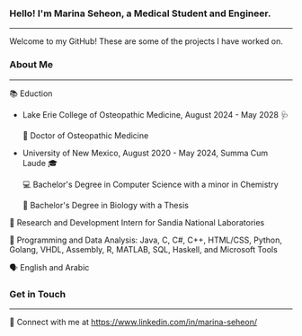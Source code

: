 ### Hello! I'm Marina Seheon, a Medical Student and Engineer.
---
Welcome to my GitHub! These are some of the projects I have worked on.


### About Me
---
📚 Eduction
- Lake Erie College of Osteopathic Medicine, August 2024 - May 2028 🩺
  
   🥼 Doctor of Osteopathic Medicine

- University of New Mexico, August 2020 - May 2024, Summa Cum Laude 🎓

   💻 Bachelor's Degree in Computer Science with a minor in Chemistry

   🧬 Bachelor's Degree in Biology with a Thesis

🧪 Research and Development Intern for Sandia National Laboratories

💼 Programming and Data Analysis: Java, C, C#, C++, HTML/CSS, Python, Golang, VHDL, Assembly, R, MATLAB, SQL, Haskell, and Microsoft Tools

🗣️ English and Arabic 


### Get in Touch
---
📨 Connect with me at https://www.linkedin.com/in/marina-seheon/

